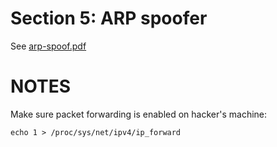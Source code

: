 # Section 5: ARP spoofer

See [arp-spoof.pdf](arp-spoof.pdf)

# NOTES
Make sure packet forwarding is enabled on hacker's machine:
```shell
echo 1 > /proc/sys/net/ipv4/ip_forward
```